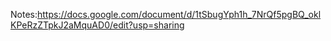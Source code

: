 
Notes:https://docs.google.com/document/d/1tSbugYph1h_7NrQf5pgBQ_oklKPeRzZTpkJ2aMquAD0/edit?usp=sharing